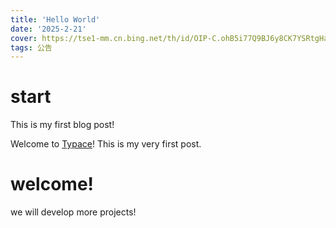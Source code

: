 ```yaml
---
title: 'Hello World'
date: '2025-2-21'
cover: https://tse1-mm.cn.bing.net/th/id/OIP-C.ohB5i77Q9BJ6y8CK7YSRtgHaEK?dpr=2&pid=ImgDetMain
tags: 公告
---
```

# start

This is my first blog post!

Welcome to [Typace](https://github.com/terryzhangxr/typace-i)! This is my very first post. 

# welcome!

we will develop more projects!
